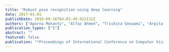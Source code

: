 ```yaml
---
title: "Robust pose recognition using deep learning"
date: 2017-01-01
publishDate: 2019-09-16T04:01:49.922131Z
authors: ["Aparna Mohanty", "Alfaz Ahmed", "Trishita Goswami", "Arpita Das", "Pratik Vaishnavi", "Rajiv Ranjan Sahay"]
publication_types: ["1"]
abstract: ""
featured: false
publication: "*Proceedings of International Conference on Computer Vision and Image Processing*"
---
```



